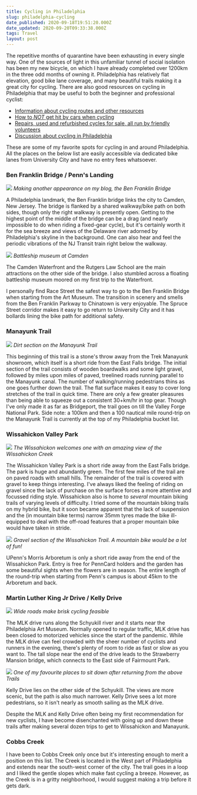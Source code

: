 ```yaml
---
title: Cycling in Philadelphia
slug: philadelphia-cycling
date_published: 2020-09-18T19:51:20.000Z
date_updated: 2020-09-20T09:33:38.000Z
tags: Travel
layout: post
---
```


The repetitive months of quarantine have been exhausting in every single way. One of the sources of light in this unfamiliar tunnel of social isolation has been my new bicycle, on which I have already completed over 1200km in the three odd months of owning it. Philadelphia has relatively flat elevation, good bike lane coverage, and many beautiful trails making it a great city for cycling. There are also good resources on cycling in Philadelphia that may be useful to both the beginner and professional cyclist:

* [Information about cycling routes and other resources](https://bicyclecoalition.org/)
* [How to *NOT* get hit by cars when cycling](https://bicyclesafe.com/)
* [Repairs, used and refurbished cycles for sale, all run by friendly volunteers](https://neighborhoodbikeworks.org/)
* [Discussion about cycling in Philadelphia](https://old.reddit.com/r/phillycycling/)

These are some of my favorite spots for cycling in and around Philadelphia. All the places on the below list are easily accessible via dedicated bike lanes from University City and have no entry fees whatsoever. 

### Ben Franklin Bridge / Penn's Landing


![](/content/images/2020/cycling/cycle1.jpg)
*Making another appearance on my blog, the Ben Franklin Bridge*

A Philadelphia landmark, the Ben Franklin bridge links the city to Camden, New Jersey. The bridge is flanked by a shared walkway/bike path on both sides, though only the right walkway is presently open. Getting to the highest point of the middle of the bridge can be a drag (and nearly impossible to do when riding a fixed-gear cycle), but it's certainly worth it for the sea breeze and views of the Delaware river adorned by Philadelphia's skyline in the background. One can also hear and feel the periodic vibrations of the NJ Transit train right below the walkway.

![](/content/images/2020/cycling/cycle4.jpg)
*Battleship museum at Camden*

The Camden Waterfront and the Rutgers Law School are the main attractions on the other side of the bridge. I also stumbled across a floating battleship museum moored on my first trip to the Waterfront.

I personally find Race Street the safest way to go to the Ben Franklin Bridge when starting from the Art Museum. The transition in scenery and smells from the Ben Franklin Parkway to Chinatown is very enjoyable. The Spruce Street corridor makes it easy to go return to University City and it has bollards lining the bike path for additional safety.

### Manayunk Trail


![](/content/images/2020/cycling/IMG_0503.JPG)
*Dirt section on the Manayunk Trail*

This beginning of this trail is a stone's throw away from the Trek Manayunk showroom, which itself is a short ride from the East Falls bridge. The initial section of the trail consists of wooden boardwalks and some light gravel, followed by miles upon miles of paved, treelined roads running parallel to the Manayunk canal. The number of walking/running pedestrians thins as one goes further down the trail. The flat surface makes it easy to cover long stretches of the trail in quick time. There are only a few greater pleasures than being able to squeeze out a consistent 30+km/hr in top gear. Though I've only made it as far as Bridgeport, the trail goes on till the Valley Forge National Park. Side note: a 100km and then a 100 nautical mile round-trip on the Manayunk Trail is currently at the top of my Philadelphia bucket list.

### Wissahickon Valley Park


![](/content/images/2020/cycling/cycle67.jpg)
*The Wissahickon welcomes one with an amazing view of the Wissahickon Creek*

The Wissahickon Valley Park is a short ride away from the East Falls bridge. The park is huge and abundantly green. The first few miles of the trail are on paved roads with small hills. The remainder of the trail is covered with gravel to keep things interesting. I've always liked the feeling of riding on gravel since the lack of purchase on the surface forces a more attentive and focussed riding style. Wissahickon also is home to *several* mountain biking trails of varying levels of difficulty. I tried some of the mountain biking trails on my hybrid bike, but it soon became apparent that the lack of suspension and the (in mountain bike terms) narrow 35mm tyres made the bike ill-equipped to deal with the off-road features that a proper mountain bike would have taken in stride.

![](/content/images/2020/cycling/IMG_0401.JPG)
*Gravel section of the Wissahickon Trail. A mountain bike would be a lot of fun!*

UPenn's Morris Arboretum is only a short ride away from the end of the Wissahickon Park. Entry is free for PennCard holders and the garden has some beautiful sights when the flowers are in season. The entire length of the round-trip when starting from Penn's campus is about 45km to the Arboretum and back.

### Martin Luther King Jr Drive / Kelly Drive


![](/content/images/2020/cycling/cycle52.jpg)
*Wide roads make brisk cycling feasible*

The MLK drive runs along the Schyukill river and it starts near the Philadelphia Art Museum. Normally opened to regular traffic, MLK drive has been closed to motorized vehicles since the start of the pandemic. While the MLK drive can feel crowded with the sheer number of cyclists and runners in the evening, there's plenty of room to ride as fast or slow as you want to. The tall slope near the end of the drive leads to the Strawberry Mansion bridge, which connects to the East side of Fairmount Park.

![](/content/images/2020/cycling/cycle43.jpg)
*One of my favourite places to sit down after returning from the above Trails*

Kelly Drive lies on the other side of the Schyukill. The views are more scenic, but the path is also much narrower. Kelly Drive sees a lot more pedestrians, so it isn't nearly as smooth sailing as the MLK drive.

Despite the MLK and Kelly Drive often being my first recommendation for new cyclists, I have become disenchanted with going up and down these trails after making several dozen trips to get to Wissahickon and Manayunk.

### Cobbs Creek

I have been to Cobbs Creek only once but it's interesting enough to merit a position on this list. The Creek is located in the West part of Philadelphia and extends near the south-west corner of the city. The trail goes in a loop and I liked the gentle slopes which make fast cycling a breeze. However, as the Creek is in a gritty neighborhood, I would suggest making a trip before it gets dark.